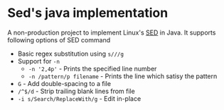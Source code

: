 # Sed's java implementation

A non-production project to implement Linux's [SED](https://www.gnu.org/software/sed/manual/sed.html) in Java. 
It supports following options of SED command

- Basic regex substitution using `s///g`
- Support for `-n`
  - `-n '2,4p'` - Prints the specified line number 
  - `-n /pattern/p filename` - Prints the line which satisy the pattern
- `G` - Add double-spacing to a file
- `/^$/d` - Strip trailing blank lines from file
- `-i s/Search/ReplaceWith/g` - Edit in-place
